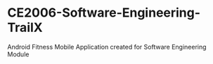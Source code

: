 # CE2006-Software-Engineering-TrailX
Android Fitness Mobile Application created for Software Engineering Module
